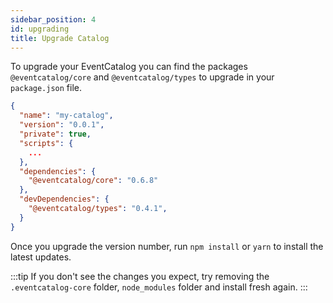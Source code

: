 ```yaml
---
sidebar_position: 4
id: upgrading
title: Upgrade Catalog
---
```


To upgrade your EventCatalog you can find the packages `@eventcatalog/core` and `@eventcatalog/types` to upgrade in your `package.json` file.

```json
{
  "name": "my-catalog",
  "version": "0.0.1",
  "private": true,
  "scripts": {
    ...
  },
  "dependencies": {
    "@eventcatalog/core": "0.6.8"
  },
  "devDependencies": {
    "@eventcatalog/types": "0.4.1",
  }
}
```

Once you upgrade the version number, run `npm install` or `yarn` to install the latest updates.

:::tip
If you don't see the changes you expect, try removing the `.eventcatalog-core` folder, `node_modules` folder and install fresh again.
:::
